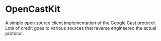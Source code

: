 # OpenCastKit

A simple open source client implementation of the Google Cast protocol. Lots of credit goes to various sources that reverse engineered the actual protocol.
